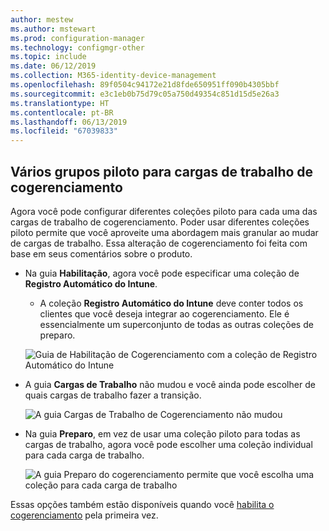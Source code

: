 ```yaml
---
author: mestew
ms.author: mstewart
ms.prod: configuration-manager
ms.technology: configmgr-other
ms.topic: include
ms.date: 06/12/2019
ms.collection: M365-identity-device-management
ms.openlocfilehash: 89f0504c94172e21d8fde650951ff090b4305bbf
ms.sourcegitcommit: e3c1eb0b75d79c05a750d49354c851d15d5e26a3
ms.translationtype: HT
ms.contentlocale: pt-BR
ms.lasthandoff: 06/13/2019
ms.locfileid: "67039833"
---
```

## <a name="bkmk_comgmt_pilot"></a> Vários grupos piloto para cargas de trabalho de cogerenciamento
<!--3555750 FKA 1357954-->

Agora você pode configurar diferentes coleções piloto para cada uma das cargas de trabalho de cogerenciamento. Poder usar diferentes coleções piloto permite que você aproveite uma abordagem mais granular ao mudar de cargas de trabalho. Essa alteração de cogerenciamento foi feita com base em seus comentários sobre o produto.

- Na guia **Habilitação**, agora você pode especificar uma coleção de **Registro Automático do Intune**. 
    - A coleção **Registro Automático do Intune** deve conter todos os clientes que você deseja integrar ao cogerenciamento. Ele é essencialmente um superconjunto de todas as outras coleções de preparo.

  ![Guia de Habilitação de Cogerenciamento com a coleção de Registro Automático do Intune](../../media/3555750-co-management-enablement-tab.png)

- A guia **Cargas de Trabalho** não mudou e você ainda pode escolher de quais cargas de trabalho fazer a transição.

  ![A guia Cargas de Trabalho de Cogerenciamento não mudou](../../media/3555750-co-management-workloads-tab.png)

- Na guia **Preparo**, em vez de usar uma coleção piloto para todas as cargas de trabalho, agora você pode escolher uma coleção individual para cada carga de trabalho.

    ![A guia Preparo do cogerenciamento permite que você escolha uma coleção para cada carga de trabalho](../../media/3555750-co-management-staging-tab.png)
  
Essas opções também estão disponíveis quando você [habilita o cogerenciamento](/sccm/comanage/how-to-enable.md) pela primeira vez. 
